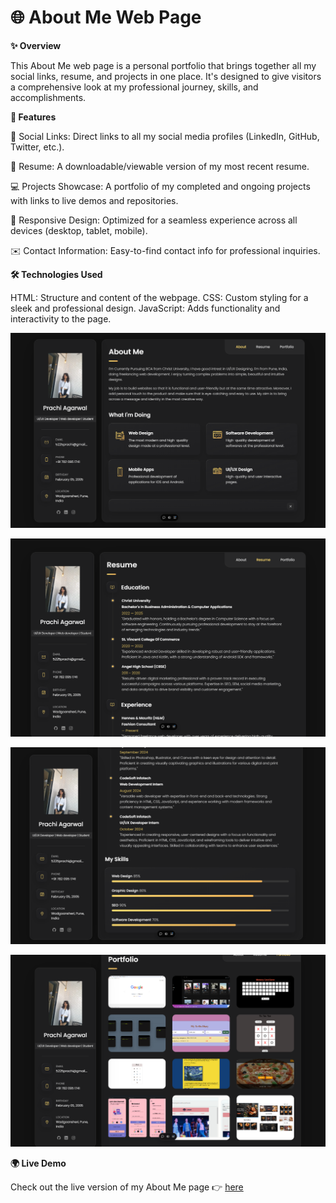 # 🌐 About Me Web Page

**✨ Overview**

This About Me web page is a personal portfolio that brings together all my social links, resume, and projects in one place. It's designed to give visitors a comprehensive look at my professional journey, skills, and accomplishments.

**🚀 Features**

🔗 Social Links: Direct links to all my social media profiles (LinkedIn, GitHub, Twitter, etc.).

📄 Resume: A downloadable/viewable version of my most recent resume.

💻 Projects Showcase: A portfolio of my completed and ongoing projects with links to live demos and repositories.

📱 Responsive Design: Optimized for a seamless experience across all devices (desktop, tablet, mobile).

✉️ Contact Information: Easy-to-find contact info for professional inquiries.

**🛠️ Technologies Used**

HTML: Structure and content of the webpage.
CSS: Custom styling for a sleek and professional design.
JavaScript: Adds functionality and interactivity to the page.

![About](https://github.com/5225prachi/About/blob/main/About.png)

![Resume1](https://github.com/5225prachi/About/blob/main/Resume1.png)

![Resume2](https://github.com/5225prachi/About/blob/main/Resume2.png)

![Projects](https://github.com/5225prachi/About/blob/main/Projects.png)

**🌍 Live Demo**

Check out the live version of my About Me page 👉 [here](https://about-m9ag.vercel.app/)
